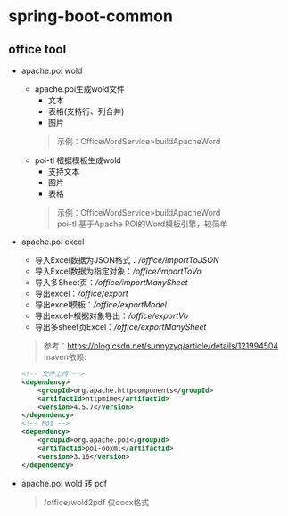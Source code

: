 # spring-boot-common

## office tool

- apache.poi wold
    - apache.poi生成wold文件
        - 文本
        - 表格(支持行、列合并)
        - 图片
        > 示例：OfficeWordService>buildApacheWord
    - poi-tl 根据模板生成wold
        - 支持文本
        - 图片
        - 表格
        > 示例：OfficeWordService>buildApacheWord  
        > poi-tl 基于Apache POI的Word模板引擎，较简单
        
- apache.poi excel
    - 导入Excel数据为JSON格式：_/office/importToJSON_
    - 导入Excel数据为指定对象：_/office/importToVo_
    - 导入多Sheet页：_/office/importManySheet_
    - 导出excel：_/office/export_
    - 导出excel模板：_/office/exportModel_
    - 导出excel-根据对象导出：_/office/exportVo_
    - 导出多sheet页Excel：_/office/exportManySheet_

    > 参考：<https://blog.csdn.net/sunnyzyq/article/details/121994504>  
    maven依赖:
    ````xml
    <!-- 文件上传 -->
    <dependency>
        <groupId>org.apache.httpcomponents</groupId>
        <artifactId>httpmime</artifactId>
        <version>4.5.7</version>
    </dependency>
    <!-- POI -->
    <dependency>
        <groupId>org.apache.poi</groupId>
        <artifactId>poi-ooxml</artifactId>
        <version>3.16</version>
    </dependency>
    ````

- apache.poi wold 转 pdf
    > /office/wold2pdf 仅docx格式



